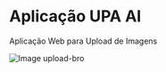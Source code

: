 # Aplicação UPA AI


Aplicação Web para Upload de Imagens 

![Image upload-bro](https://user-images.githubusercontent.com/62387982/92837984-3bb71480-f3ac-11ea-82d3-d7432f940b6a.png)
